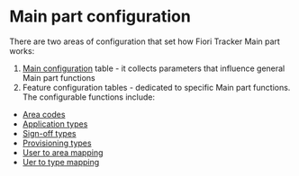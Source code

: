 #  Main part configuration

There are two areas of configuration that set how Fiori Tracker Main part works:

1. [Main configuration](/conf/main-part/intro.md) table - it collects parameters that influence general Main part functions
2. Feature configuration tables - dedicated to specific Main part functions. The configurable functions include:
- [Area codes](/conf/main-part/area-codes.md)
- [Application types](/conf/main-part/app-types.md)
- [Sign-off types](/conf/main-part/signoff-types.md)
- [Provisioning types](/conf/main-part/prov-types.md)
- [User to area mapping](/conf/main-part/area-mapping.md)
- [Uer to type mapping](/conf/main-part/type-mapping.md)






